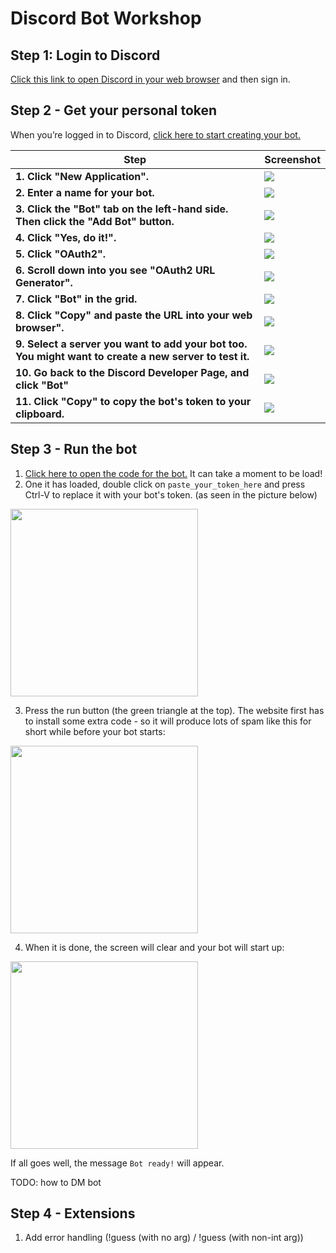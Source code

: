 # Discord Bot Workshop

## Step 1: Login to Discord

[Click this link to open Discord in your web browser](https://discordapp.com/channels/@me) and then sign in.

## Step 2 - Get your personal token
When you’re logged in to Discord, [click here to start creating your bot.](https://discordapp.com/developers/applications/)

| Step | Screenshot |
|---|---|
| **1. Click "New Application".**| <img src="/images/step1.png?raw=true"> |
| **2. Enter a name for your bot.** | <img src="/images/step2.png?raw=true"> |
| **3. Click the "Bot" tab on the left-hand side. Then click the "Add Bot" button.** | <img src="/images/step3.png?raw=true"> |
| **4. Click "Yes, do it!".** | <img src="/images/step4.png?raw=true"> |
| **5. Click "OAuth2".** | <img src="/images/step5.png?raw=true"> |
| **6. Scroll down into you see "OAuth2 URL Generator".** | <img src="/images/step6.png?raw=true" > |
| **7. Click "Bot" in the grid.** | <img src="/images/step7.png?raw=true" > |
| **8. Click "Copy" and paste the URL into your web browser".** | <img src="/images/step8.png?raw=true" > |
| **9. Select a server you want to add your bot too. You might want to create a new server to test it.** | <img src="/images/step9.png?raw=true" > |
| **10. Go back to the Discord Developer Page, and click "Bot"** | <img src="/images/step10.png?raw=true"> |
| **11. Click "Copy" to copy the bot's token to your clipboard.** | <img src="/images/step11.png?raw=true"> |


## Step 3 - Run the bot

1. [Click here to open the code for the bot.](https://repl.it/@HackTheMidlands/Discord-Bot-Workshop) It can take a moment to be load!
2. One it has loaded, double click on `paste_your_token_here` and press Ctrl-V to replace it with your bot's token. (as seen in the picture below)

<img src="/images/repl.png?raw=true" height="300">

3. Press the run button (the green triangle at the top). The website first has to install some extra code - so it will produce lots of spam like this for short while before your bot starts:

<img src="/images/repl_install.png?raw=true" height="300">

4. When it is done, the screen will clear and your bot will start up:

<img src="/images/repl_done.png?raw=true" height="300">

If all goes well, the message `Bot ready!` will appear.

TODO: how to DM bot

## Step 4 - Extensions
1. Add error handling (!guess (with no arg) / !guess (with non-int arg))
